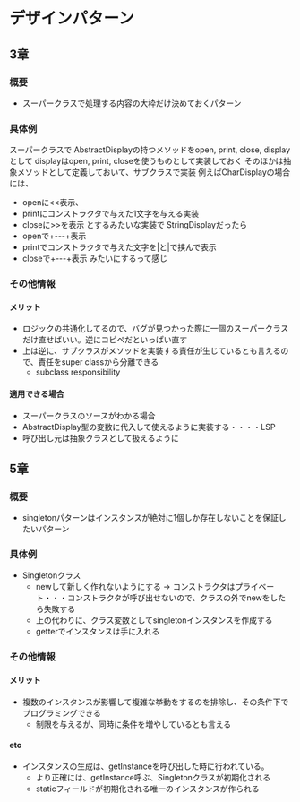 # デザインパターン

## 3章

### 概要 
- スーパークラスで処理する内容の大枠だけ決めておくパターン
### 具体例
スーパークラスで
AbstractDisplayの持つメソッドをopen, print, close, displayとして
displayはopen, print, closeを使うものとして実装しておく
そのほかは抽象メソッドとして定義しておいて、サブクラスで実装
例えばCharDisplayの場合には、
- openに<<表示、
- printにコンストラクタで与えた1文字を与える実装
- closeに>>を表示
とするみたいな実装で
StringDisplayだったら
- openで+---+表示
- printでコンストラクタで与えた文字を|と|で挟んで表示
- closeで+---+表示
みたいにするって感じ

### その他情報
#### メリット
- ロジックの共通化してるので、バグが見つかった際に一個のスーパークラスだけ直せばいい。逆にコピペだといっぱい直す
- 上は逆に、サブクラスがメソッドを実装する責任が生じているとも言えるので、責任をsuper classから分離できる
    - subclass responsibility
#### 適用できる場合
- スーパークラスのソースがわかる場合
- AbstractDisplay型の変数に代入して使えるように実装する・・・・LSP
- 呼び出し元は抽象クラスとして扱えるように


## 5章

### 概要
- singletonパターンはインスタンスが絶対に1個しか存在しないことを保証したいパターン
### 具体例
- Singletonクラス
    - newして新しく作れないようにする → コンストラクタはプライベート・・・コンストラクタが呼び出せないので、クラスの外でnewをしたら失敗する
    - 上の代わりに、クラス変数としてsingletonインスタンスを作成する
    - getterでインスタンスは手に入れる

### その他情報
#### メリット
- 複数のインスタンスが影響して複雑な挙動をするのを排除し、その条件下でプログラミングできる
    - 制限を与えるが、同時に条件を増やしているとも言える
#### etc
- インスタンスの生成は、getInstanceを呼び出した時に行われている。
    - より正確には、getInstance呼ぶ、Singletonクラスが初期化される
    - staticフィールドが初期化される唯一のインスタンスが作られる

